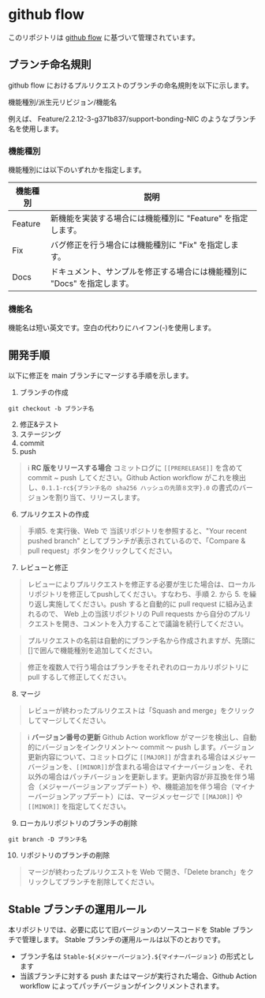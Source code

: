 # github flow
このリポジトリは [github flow](https://gist.github.com/Gab-km/3705015) に基づいて管理されています。

## ブランチ命名規則
github flow におけるプルリクエストのブランチの命名規則を以下に示します。

機能種別/派生元リビジョン/機能名

例えば、 Feature/2.2.12-3-g371b837/support-bonding-NIC のようなブランチ名を使用します。

### 機能種別
機能種別には以下のいずれかを指定します。

|機能種別|説明|
|----|----|
|Feature|新機能を実装する場合には機能種別に "Feature" を指定します。|
|Fix|バグ修正を行う場合には機能種別に "Fix" を指定します。|
|Docs|ドキュメント、サンプルを修正する場合には機能種別に "Docs" を指定します。|

### 機能名
機能名は短い英文です。空白の代わりにハイフン(-)を使用します。


## 開発手順
以下に修正を main ブランチにマージする手順を示します。

1. ブランチの作成
```shell
git checkout -b ブランチ名
```
2. 修正&テスト
1. ステージング
1. commit
1. push
> :information_source: **RC 版をリリースする場合** コミットログに `[[PRERELEASE]]` を含めて commit ~ push してください。Github Action workflow がこれを検出し、`0.1.1-rc${ブランチ名の sha256 ハッシュの先頭８文字}.0` の書式のバージョンを割り当て、リリースします。

6. プルリクエストの作成

> 手順5. を実行後、Web で 当該リポジトリを参照すると、"Your recent pushed branch" としてブランチが表示されているので、「Compare & pull request」ボタンをクリックしてください。

7.  レビューと修正

> レビューによりプルリクエストを修正する必要が生じた場合は、ローカルリポジトリを修正してpushしてください。すなわち、手順 2. から 5. を繰り返し実施してください。push すると自動的に pull request に組み込まれるので、 Web 上の当該リポジトリの Pull requests から自分のプルリクエストを開き、コメントを入力することで議論を続行してください。

> プルリクエストの名前は自動的にブランチ名から作成されますが、先頭に[]で囲んで機能種別を追加してください。

> 修正を複数人で行う場合はブランチをそれぞれのローカルリポジトリに pull するして修正してください。

8. マージ
> レビューが終わったプルリクエストは「Squash and merge」をクリックしてマージしてください。

> :information_source: **バージョン番号の更新** Github Action workflow がマージを検出し、自動的にバージョンをインクリメント～ commit ～ push します。バージョン更新内容について、コミットログに `[[MAJOR]]` が含まれる場合はメジャーバージョンを、`[[MINOR]]`が含まれる場合はマイナーバージョンを、それ以外の場合はパッチバージョンを更新します。更新内容が非互換を伴う場合（メジャーバージョンアップデート）や、機能追加を伴う場合（マイナーバージョンアップデート）には、マージメッセージで `[[MAJOR]]` や `[[MINOR]]` を指定してください。

9. ローカルリポジトリのブランチの削除
```shell
git branch -D ブランチ名
```
10. リポジトリのブランチの削除
> マージが終わったプルリクエストを Web で開き、「Delete branch」をクリックしてブランチを削除してください。

## Stable ブランチの運用ルール
本リポジトリでは、必要に応じて旧バージョンのソースコードを Stable ブランチで管理します。 Stable ブランチの運用ルールは以下のとおりです。
- ブランチ名は `Stable-${メジャーバージョン}.${マイナーバージョン}` の形式とします
- 当該ブランチに対する push またはマージが実行された場合、Github Action workflow によってパッチバージョンがインクリメントされます。
